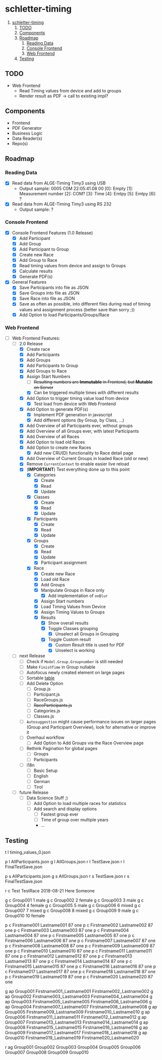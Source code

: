 # schletter-timing

1. [schletter-timing](#schletter-timing)
   1. [TODO](#todo)
   2. [Components](#components)
   3. [Roadmap](#roadmap)
      1. [Reading Data](#reading-data)
      2. [Console Frontend](#console-frontend)
      3. [Web Frontend](#web-frontend)
   4. [Testing](#testing)

## TODO

* Web Frontend
  * Read Timing values from device and add to groups
  * Render result as PDF -> call to existing impl?

## Components

* Frontend
* PDF Generator
* Business Logic
* Data Reader(s)
* Repo(s)

## Roadmap

### Reading Data

* [x] Read data from ALGE-Timing Timy3 using USB
  * Output sample: 0005 C0M 22:05:41.08   00
    [0]: Empty
    [1]: Measurement number
    [2]: COM?
    [3]: Time
    [4]: Emtpy
    [5]: Emtpy
    [6]: ?
* [x] Read data from ALGE-Timing Timy3 using RS 232
  * Output sample: ?

### Console Frontend

* [x] Console Frontend Features (1.0 Release)
  * [x] Add Participant
  * [x] Add Group
  * [x] Add Participant to Group
  * [x] Create new Race
  * [x] Add Group to Race
  * [x] Read timing values from device and assign to Groups
  * [x] Calculate results
  * [x] Generate PDF(s)
* [x] General Features
  * [x] Save Participants into file as JSON
  * [x] Save Groups into file as JSON
  * [x] Save Race into file as JSON
  * [x] Save as often as possible, into different files during read of timing values and assignment process (better save than sorry ;))
  * [x] Add Option to load Participants/Groups/Race

### Web Frontend

* [ ] Web Frontend Features:
  * [ ] 2.0 Release
    * [x] Create race
    * [x] Add Participants
    * [x] Add Groups
    * [x] Add Participants to Group
    * [x] Add Groups to Race
    * [x] Assign Start Numbers
      * [ ] ~~Resulting numbers are __Immutable__ in Frontend, but __Mutable__ on Server~~
      * [x] Can be triggered multiple times with different results
    * [x] Add Option to trigger timing value load from device
      * [x] Test load from device with Web Frontend
    * [x] Add Option to generate PDF(s)
      * [x] Implement PDF generation in javascript
      * [x] Add different options (by Group, by Class, ...)
    * [x] Add Overview of all Participants ever, without groups
    * [x] Add Overview of all Groups ever, with latest Participants
    * [x] Add Overview of all Races
    * [x] Add Option to load old Races
    * [x] Add Option to create new Races
      * [x] Add new CRU(D) functionality to Race detail page
    * [x] Add Overview of Current Groups in loaded Race (old or new)
    * [x] Remove `CurrentContext` to enable easier live reload
    * [x] (**IMPORTANT**) Test everything done up to this point
      * [x] Categories
        * [x] Create
        * [x] Read
        * [x] Update
      * [x] Classes
        * [x] Create
        * [x] Read
        * [x] Update
      * [x] Participants
        * [x] Create
        * [x] Read
        * [x] Update
      * [x] Groups
        * [x] Create
        * [x] Read
        * [x] Update
        * [x] Participant assignment
      * [x] Race
        * [x] Create new Race
        * [x] Load old Race
        * [x] Add Groups
        * [x] Manipulate Groups in Race only
          * [x] Add implementation of `onBlur`
        * [x] Assign Start numbers
        * [x] Load Timing Values from Device
        * [x] Assign Timing Values to Groups
        * [x] Results
          * [x] Show overall results
          * [x] Toggle Classes grouping
            * [x] Unselect all Groups in Grouping
          * [x] Toggle Custom result
            * [x] Custom Result title is used for PDF
            * [x] Unselect is working
  * [ ] next Release
    * [ ] Check if `Model.Group.Groupnumber` is still needed
    * [ ] Make `FinishTime` in Group nullable
    * [ ] Autofocus newly created element on large pages
    * [ ] Sortable [table](https://react-bootstrap-table.github.io/react-bootstrap-table2/docs/basic-sort.html)
    * [ ] Add Delete Option
      * [ ] Group.js
      * [ ] Participant.js
      * [ ] RaceGroups.js
      * [ ] ~~RaceParticipants.js~~
      * [ ] Categories.js
      * [ ] Classes.js
    * [ ] `Autosuggestion` might cause performance issues on larger pages (Group and Participant Overview), look for alternative or improve it
    * [ ] Overhaul workflow
      * [ ] Add Option to Add Groups via the Race Overview page
    * [ ] Rethink Pagination for global pages
      * [ ] Groups
      * [ ] Participants
    * [ ] i18n
      * [ ] Basic Setup
      * [ ] English
      * [ ] German
      * [ ] Tirol
  * [ ] future Release
    * [ ] Data Science Stuff ;)
      * [ ] Add Option to load multiple races for statistics
      * [ ] Add search and display options
        * [ ] Fastest group ever
        * [ ] Time of group over multiple years
        * ...

## Testing

t l timing_values_0.json

p l AllParticipants.json
g l AllGroups.json
r l TestSave.json
r l FinalTestSave.json

p s AllParticipants.json
g s AllGroups.json
r s TestSave.json
r s FinalTestSave.json

r c Test TestRace 2018-08-21 Here Someone

g c Group001 1 male
g c Group002 2 female
g c Group003 3 male
g c Group004 4 female
g c Group005 5 male
g c Group006 6 mixed
g c Group007 7 mixed
g c Group008 8 mixed
g c Group009 9 male
g c Group010 10 female

p c Firstname001 Lastname001 87 one
p c Firstname002 Lastname002 87 one
p c Firstname003 Lastname003 87 one
p c Firstname004 Lastname004 87 one
p c Firstname005 Lastname005 87 one
p c Firstname006 Lastname006 87 one
p c Firstname007 Lastname007 87 one
p c Firstname008 Lastname008 87 one
p c Firstname009 Lastname009 87 one
p c Firstname010 Lastname010 87 one
p c Firstname011 Lastname011 87 one
p c Firstname012 Lastname012 87 one
p c Firstname013 Lastname013 87 one
p c Firstname014 Lastname014 87 one
p c Firstname015 Lastname015 87 one
p c Firstname016 Lastname016 87 one
p c Firstname017 Lastname017 87 one
p c Firstname018 Lastname018 87 one
p c Firstname019 Lastname019 87 one
p c Firstname020 Lastname020 87 one

g ap Group001 Firstname001_Lastname001 Firstname002_Lastname002
g ap Group002 Firstname003_Lastname003 Firstname004_Lastname004
g ap Group003 Firstname005_Lastname005 Firstname006_Lastname006
g ap Group004 Firstname007_Lastname007 Firstname008_Lastname008
g ap Group005 Firstname009_Lastname009 Firstname010_Lastname010
g ap Group006 Firstname011_Lastname011 Firstname012_Lastname012
g ap Group007 Firstname013_Lastname013 Firstname014_Lastname014
g ap Group008 Firstname015_Lastname015 Firstname016_Lastname016
g ap Group009 Firstname017_Lastname017 Firstname018_Lastname018
g ap Group010 Firstname019_Lastname019 Firstname020_Lastname020

r ag Group001 Group002 Group003 Group004 Group005 Group006 Group007 Group008 Group009 Group010